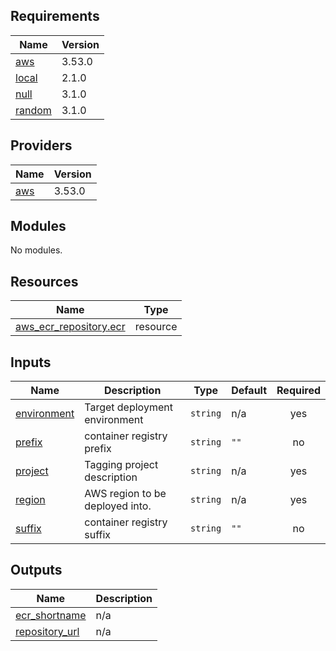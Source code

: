 ## Requirements

| Name | Version |
|------|---------|
| <a name="requirement_aws"></a> [aws](#requirement\_aws) | 3.53.0 |
| <a name="requirement_local"></a> [local](#requirement\_local) | 2.1.0 |
| <a name="requirement_null"></a> [null](#requirement\_null) | 3.1.0 |
| <a name="requirement_random"></a> [random](#requirement\_random) | 3.1.0 |

## Providers

| Name | Version |
|------|---------|
| <a name="provider_aws"></a> [aws](#provider\_aws) | 3.53.0 |

## Modules

No modules.

## Resources

| Name | Type |
|------|------|
| [aws_ecr_repository.ecr](https://registry.terraform.io/providers/hashicorp/aws/3.53.0/docs/resources/ecr_repository) | resource |

## Inputs

| Name | Description | Type | Default | Required |
|------|-------------|------|---------|:--------:|
| <a name="input_environment"></a> [environment](#input\_environment) | Target deployment environment | `string` | n/a | yes |
| <a name="input_prefix"></a> [prefix](#input\_prefix) | container registry prefix | `string` | `""` | no |
| <a name="input_project"></a> [project](#input\_project) | Tagging project description | `string` | n/a | yes |
| <a name="input_region"></a> [region](#input\_region) | AWS region to be deployed into. | `string` | n/a | yes |
| <a name="input_suffix"></a> [suffix](#input\_suffix) | container registry suffix | `string` | `""` | no |

## Outputs

| Name | Description |
|------|-------------|
| <a name="output_ecr_shortname"></a> [ecr\_shortname](#output\_ecr\_shortname) | n/a |
| <a name="output_repository_url"></a> [repository\_url](#output\_repository\_url) | n/a |
